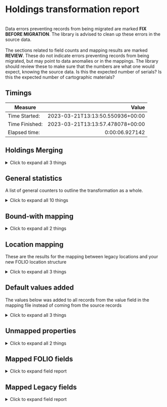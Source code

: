 # Holdings transformation report   
<br/>Data errors preventing records from being migrated are marked **FIX BEFORE MIGRATION**. The library is advised to clean up these errors in the source data.<br/><br/> The sections related to field counts and mapping results are marked **REVIEW**. These do not indicate errors preventing records from being migrated, but may point to data anomalies or in the mappings. The library should review these to make sure that the numbers are what one would expect, knowing the source data. Is this the expected number of serials? Is this the expected number of cartographic materials?
## Timings   
   
Measure | Value   
--- | ---:   
Time Started: | 2023-03-21T13:13:50.550936+00:00   
Time Finished: | 2023-03-21T13:13:57.478078+00:00   
Elapsed time: | 0:00:06.927142   
   
## Holdings Merging    
    
<details><summary>Click to expand all 3 things</summary>     
   
Measure | Count   
--- | ---:   
Previously transformed holdings record loaded | 4   
callNumber empty or not set | 3   
</details>   
   
## General statistics    
A list of general counters to outline the transformation as a whole.    
<details><summary>Click to expand all 10 things</summary>     
   
Measure | Count   
--- | ---:   
Empty rows in csv_items.tsv | 0   
Holdings Records Written to disk | 6   
Holdings already created from Item | 1   
Number of Legacy items in file | 3   
Number of files processed | 1   
Records matched to Instances | 3   
Total rows in csv_items.tsv | 3   
Unique Holdings created from Items | 2   
Unique ID:s written to legacy map | 29   
</details>   
   
## Bound-with mapping    
    
<details><summary>Click to expand all 2 things</summary>     
   
Measure | Count   
--- | ---:   
Number of bib records referenced in item: 1 | 3   
</details>   
   
## Location mapping    
These are the results for the mapping between legacy locations and your new FOLIO location structure    
<details><summary>Click to expand all 3 things</summary>     
   
Measure | Count   
--- | ---:   
Unmapped (Default value was set) -- MAIN - ACDPM -> migration | 2   
Unmapped (Default value was set) -- REN - ACDPM -> migration | 1   
</details>   
   
## Default values added    
The values below was added to all records from the value field in the mapping file instead of coming from the source records    
<details><summary>Click to expand all 3 things</summary>     
   
Measure | Count   
--- | ---:   
True added to notes[0].staffOnly | 3   
f453de0f-8b54-4e99-9180-52932529e3a6 added to notes[0].holdingsNoteTypeId | 3   
</details>   
   
## Unmapped properties    
    
<details><summary>Click to expand all 2 things</summary>     
   
Measure | Count   
--- | ---:   
receivingHistory.displayType | 3   
</details>   

## Mapped FOLIO fields
<details><summary>Click to expand field report</summary>     

FOLIO Field | Mapped | Unmapped  
--- | --- | ---:  
_version | 0 (0%) | 3 (100%) 
acquisitionFormat | 0 (0%) | 3 (100%) 
acquisitionMethod | 0 (0%) | 3 (100%) 
administrativeNotes | 0 (0%) | 3 (100%) 
bareHoldingsItems | 0 (0%) | 3 (100%) 
callNumber | 0 (0%) | 3 (100%) 
callNumberPrefix | 0 (0%) | 3 (100%) 
callNumberSuffix | 0 (0%) | 3 (100%) 
callNumberTypeId | 0 (0%) | 3 (100%) 
copyNumber | 0 (0%) | 3 (100%) 
digitizationPolicy | 0 (0%) | 3 (100%) 
discoverySuppress | 0 (0%) | 3 (100%) 
effectiveLocationId | 0 (0%) | 3 (100%) 
electronicAccess | 0 (0%) | 3 (100%) 
formerIds | 3 (100%) | 0 (0%) 
holdingsInstance | 0 (0%) | 3 (100%) 
holdingsItems | 0 (0%) | 3 (100%) 
holdingsStatements | 3 (100%) | 0 (0%) 
holdingsStatements.statement | 3 (100%) | 0 (0%) 
holdingsStatementsForIndexes | 0 (0%) | 3 (100%) 
holdingsStatementsForSupplements | 0 (0%) | 3 (100%) 
holdingsTypeId | 3 (100%) | 0 (0%) 
hrid | 0 (0%) | 3 (100%) 
id | 3 (100%) | 0 (0%) 
illPolicy | 0 (0%) | 3 (100%) 
illPolicyId | 0 (0%) | 3 (100%) 
instanceId | 3 (100%) | 0 (0%) 
metadata | 3 (100%) | 0 (0%) 
metadata.createdByUserId | 3 (100%) | 0 (0%) 
metadata.createdDate | 3 (100%) | 0 (0%) 
metadata.updatedByUserId | 3 (100%) | 0 (0%) 
metadata.updatedDate | 3 (100%) | 0 (0%) 
notes | 3 (100%) | 0 (0%) 
notes.holdingsNoteTypeId | 3 (100%) | 0 (0%) 
notes.note | 3 (100%) | 0 (0%) 
notes.staffOnly | 3 (100%) | 0 (0%) 
numberOfItems | 0 (0%) | 3 (100%) 
permanentLocation | 0 (0%) | 3 (100%) 
permanentLocationId | 3 (100%) | 0 (0%) 
receiptStatus | 0 (0%) | 3 (100%) 
receivingHistory | 0 (0%) | 3 (100%) 
retentionPolicy | 0 (0%) | 3 (100%) 
shelvingTitle | 0 (0%) | 3 (100%) 
sourceId | 3 (100%) | 0 (0%) 
statisticalCodeIds | 0 (0%) | 3 (100%) 
tags | 0 (0%) | 3 (100%) 
temporaryLocationId | 0 (0%) | 3 (100%) 
</details>   

## Mapped Legacy fields
<details><summary>Click to expand field report</summary>     

Legacy Field | Present | Mapped | Unmapped  
--- | --- | --- | ---:  
PERM_LOCATION | 3 (100.0%) | 3 (100%) | 0  
Z30_REC_KEY | 3 (100.0%) | 3 (100%) | 0  
fake_instance_id | 3 (100.0%) | 3 (100%) | 0  
</details>   
